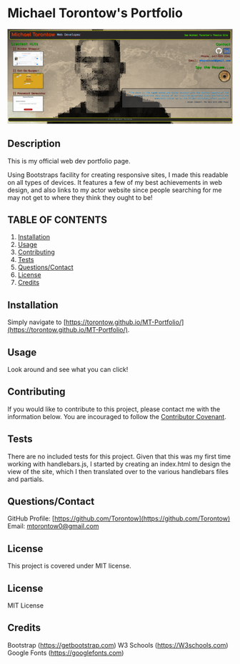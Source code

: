 # Michael Torontow's Portfolio

![Site Screenshot](images/Screens-shot.png)

## Description

This is my official web dev portfolio page.

Using Bootstraps facility for creating responsive sites, I made this readable on all types of devices. It features a few of my best achievements in web design, and also links to my actor website since people searching for me may not get to where they think they ought to be!

## TABLE OF CONTENTS

1. [Installation](#Installation)
2. [Usage](#Usage)
3. [Contributing](#Contributing)
4. [Tests](#Tests)
5. [Questions/Contact](#Questions/Contact)
6. [License](#License)
7. [Credits](#Credits)

## Installation

Simply navigate to [https://torontow.github.io/MT-Portfolio/](https://torontow.github.io/MT-Portfolio/).

## Usage

Look around and see what you can click!

## Contributing

If you would like to contribute to this project, please contact me with the information below. You are incouraged to follow the [Contributor Covenant](https://www.contributor-covenant.org/). 

## Tests

There are no included tests for this project. Given that this was my first time working with handlebars.js, I started by creating an index.html to design the view of the site, which I then translated over to the various handlebars files and partials. 

## Questions/Contact

GitHub Profile: [https://github.com/Torontow](https://github.com/Torontow)
Email: [mtorontow0@gmail.com](mailto:mtorontow0@gmail.com)

## License

This project is covered under MIT license.

## License

MIT License

## Credits

Bootstrap (https://getbootstrap.com)
W3 Schools (https://W3schools.com)
Google Fonts (https://googlefonts.com)


 